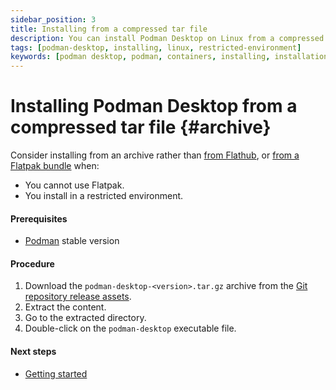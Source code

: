 ```yaml
---
sidebar_position: 3
title: Installing from a compressed tar file
description: You can install Podman Desktop on Linux from a compressed tar file.
tags: [podman-desktop, installing, linux, restricted-environment]
keywords: [podman desktop, podman, containers, installing, installation, linux, restricted-environment]
---
```


# Installing Podman Desktop from a compressed tar file {#archive}

Consider installing from an archive rather than [from Flathub](/docs/installation/linux-install), or [from a Flatpak bundle](/docs/installation/linux-install/installing-podman-desktop-from-a-flatpak-bundle) when:

- You cannot use Flatpak.
- You install in a restricted environment.

#### Prerequisites

- [Podman](https://podman.io/) stable version

#### Procedure

1. Download the
   `podman-desktop-<version>.tar.gz` archive from the [Git repository release assets](https://github.com/containers/podman-desktop/releases).
2. Extract the content.
3. Go to the extracted directory.
4. Double-click on the `podman-desktop` executable file.

#### Next steps

- [Getting started](/docs/working-with-containers)

